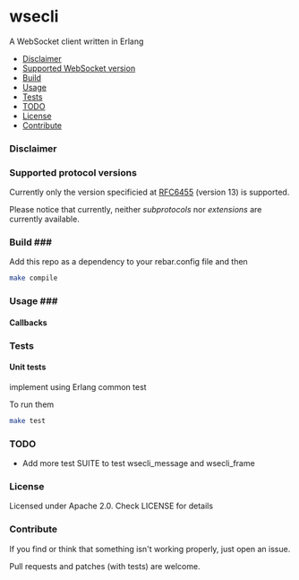 wsecli
======

A WebSocket client written in Erlang

* [Disclaimer](#disclaimer)
* [Supported WebSocket version](#versions)
* [Build](#build)
* [Usage](#usage)
* [Tests](#tests)
* [TODO](#todo)
* [License](#license)
* [Contribute](#contribute)

### Disclaimer <a name="disclaimer">


### Supported protocol versions <a name="versions"/> ###
Currently only the version specificied at [RFC6455](http://tools.ietf.org/html/rfc6455) (version 13) is supported.

Please notice that currently, neither _subprotocols_ nor _extensions_ are currently available.

### Build <a name="build">###

Add this repo as a dependency to your rebar.config file and then

  ```bash
  make compile
  ```

### Usage <a name="usage">###

#### Callbacks

### Tests <a name="tests">

#### Unit tests

 implement using Erlang common test

 To run them

  ```bash
  make test
  ```

### TODO <a name="todo">

* Add more test SUITE to test wsecli_message and wsecli_frame


### License <a name="installation">

Licensed under Apache 2.0. Check LICENSE for details

### Contribute <a name="contribute">

If you find or think that something isn't working properly, just open an issue.

Pull requests and patches (with tests) are welcome.
